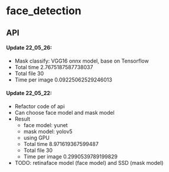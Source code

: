 # face_detection

## API 

#### Update 22_05_26:
- Mask classify: VGG16 onnx model, base on Tensorflow
- Total time 2.7675187587738037
- Total file 30
- Time per image 0.09225062529246013


#### Update 22_05_22:
- Refactor code of api
- Can choose face model and mask model
- Result
    - face model: yunet
    - mask model: yolov5
    - using GPU
    - Total time 8.971619367599487
    - Total file 30
    - Time per image 0.2990539789199829
- TODO: retinaface model (face model) and SSD (mask model)
